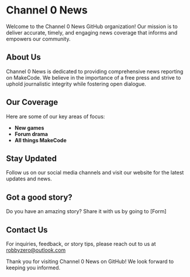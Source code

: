 # Channel 0 News

Welcome to the Channel 0 News GitHub organization! Our mission is to deliver accurate, timely, and engaging news coverage that informs and empowers our community.

## About Us

Channel 0 News is dedicated to providing comprehensive news reporting on MakeCode. We believe in the importance of a free press and strive to uphold journalistic integrity while fostering open dialogue.

## Our Coverage

Here are some of our key areas of focus:

- **New games**
- **Forum drama**
- **All things MakeCode**

## Stay Updated

Follow us on our social media channels and visit our website for the latest updates and news.

## Got a good story?

Do you have an amazing story? Share it with us by going to [Form]

## Contact Us

For inquiries, feedback, or story tips, please reach out to us at robbyzero@outlook.com

Thank you for visiting Channel 0 News on GitHub! We look forward to keeping you informed.


